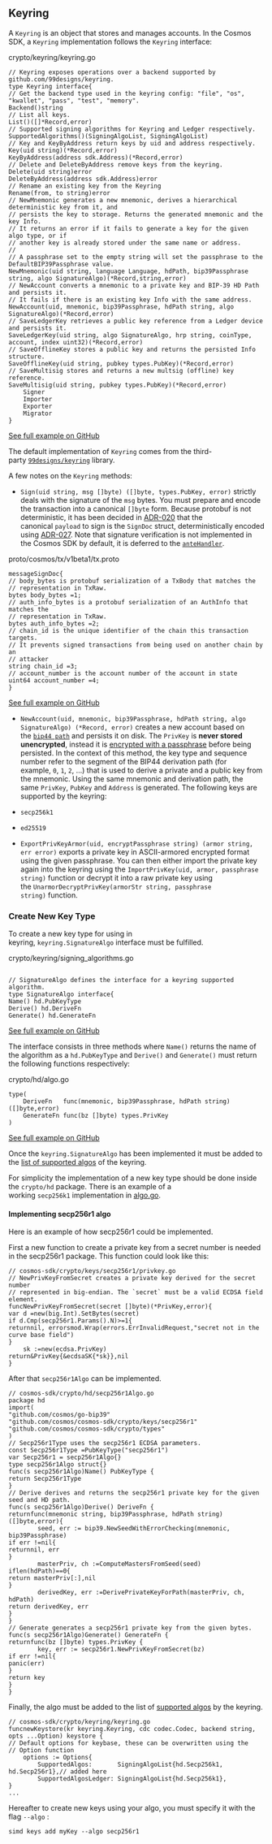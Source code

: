 Keyring[​](https://docs.cosmos.network/v0.50/learn/beginner/accounts#keyring "Direct link to Keyring")
------------------------------------------------------------------------------------------------------

A `Keyring` is an object that stores and manages accounts. In the Cosmos SDK, a `Keyring` implementation follows the `Keyring` interface:

crypto/keyring/keyring.go
```
// Keyring exposes operations over a backend supported by github.com/99designs/keyring.
type Keyring interface{
// Get the backend type used in the keyring config: "file", "os", "kwallet", "pass", "test", "memory".
Backend()string
// List all keys.
List()([]*Record,error)
// Supported signing algorithms for Keyring and Ledger respectively.
SupportedAlgorithms()(SigningAlgoList, SigningAlgoList)
// Key and KeyByAddress return keys by uid and address respectively.
Key(uid string)(*Record,error)
KeyByAddress(address sdk.Address)(*Record,error)
// Delete and DeleteByAddress remove keys from the keyring.
Delete(uid string)error
DeleteByAddress(address sdk.Address)error
// Rename an existing key from the Keyring
Rename(from, to string)error
// NewMnemonic generates a new mnemonic, derives a hierarchical deterministic key from it, and
// persists the key to storage. Returns the generated mnemonic and the key Info.
// It returns an error if it fails to generate a key for the given algo type, or if
// another key is already stored under the same name or address.
//
// A passphrase set to the empty string will set the passphrase to the DefaultBIP39Passphrase value.
NewMnemonic(uid string, language Language, hdPath, bip39Passphrase string, algo SignatureAlgo)(*Record,string,error)
// NewAccount converts a mnemonic to a private key and BIP-39 HD Path and persists it.
// It fails if there is an existing key Info with the same address.
NewAccount(uid, mnemonic, bip39Passphrase, hdPath string, algo SignatureAlgo)(*Record,error)
// SaveLedgerKey retrieves a public key reference from a Ledger device and persists it.
SaveLedgerKey(uid string, algo SignatureAlgo, hrp string, coinType, account, index uint32)(*Record,error)
// SaveOfflineKey stores a public key and returns the persisted Info structure.
SaveOfflineKey(uid string, pubkey types.PubKey)(*Record,error)
// SaveMultisig stores and returns a new multsig (offline) key reference.
SaveMultisig(uid string, pubkey types.PubKey)(*Record,error)
	Signer
	Importer
	Exporter
	Migrator
}

```

[See full example on GitHub](https://github.com/cosmos/cosmos-sdk/blob/v0.50.0-alpha.0/crypto/keyring/keyring.go#L57-L105)

The default implementation of `Keyring` comes from the third-party [`99designs/keyring`](https://github.com/99designs/keyring) library.

A few notes on the `Keyring` methods:

-   `Sign(uid string, msg []byte) ([]byte, types.PubKey, error)` strictly deals with the signature of the `msg` bytes. You must prepare and encode the transaction into a canonical `[]byte` form. Because protobuf is not deterministic, it has been decided in [ADR-020](https://docs.cosmos.network/v0.50/build/architecture/adr-020-protobuf-transaction-encoding) that the canonical `payload` to sign is the `SignDoc` struct, deterministically encoded using [ADR-027](https://docs.cosmos.network/v0.50/build/architecture/adr-027-deterministic-protobuf-serialization). Note that signature verification is not implemented in the Cosmos SDK by default, it is deferred to the [`anteHandler`](https://docs.cosmos.network/v0.50/learn/advanced/baseapp#antehandler).

proto/cosmos/tx/v1beta1/tx.proto
```
messageSignDoc{
// body_bytes is protobuf serialization of a TxBody that matches the
// representation in TxRaw.
bytes body_bytes =1;
// auth_info_bytes is a protobuf serialization of an AuthInfo that matches the
// representation in TxRaw.
bytes auth_info_bytes =2;
// chain_id is the unique identifier of the chain this transaction targets.
// It prevents signed transactions from being used on another chain by an
// attacker
string chain_id =3;
// account_number is the account number of the account in state
uint64 account_number =4;
}

```

[See full example on GitHub](https://github.com/cosmos/cosmos-sdk/blob/v0.50.0-alpha.0/proto/cosmos/tx/v1beta1/tx.proto#L50-L66)

-   `NewAccount(uid, mnemonic, bip39Passphrase, hdPath string, algo SignatureAlgo) (*Record, error)` creates a new account based on the [`bip44 path`](https://github.com/bitcoin/bips/blob/master/bip-0044.mediawiki) and persists it on disk. The `PrivKey` is **never stored unencrypted**, instead it is [encrypted with a passphrase](https://github.com/cosmos/cosmos-sdk/blob/v0.50.0-alpha.0/crypto/armor.go) before being persisted. In the context of this method, the key type and sequence number refer to the segment of the BIP44 derivation path (for example, `0`, `1`, `2`, ...) that is used to derive a private and a public key from the mnemonic. Using the same mnemonic and derivation path, the same `PrivKey`, `PubKey` and `Address` is generated. The following keys are supported by the keyring:

-   `secp256k1`

-   `ed25519`

-   `ExportPrivKeyArmor(uid, encryptPassphrase string) (armor string, err error)` exports a private key in ASCII-armored encrypted format using the given passphrase. You can then either import the private key again into the keyring using the `ImportPrivKey(uid, armor, passphrase string)` function or decrypt it into a raw private key using the `UnarmorDecryptPrivKey(armorStr string, passphrase string)` function.

### Create New Key Type[​](https://docs.cosmos.network/v0.50/learn/beginner/accounts#create-new-key-type "Direct link to Create New Key Type")

To create a new key type for using in keyring, `keyring.SignatureAlgo` interface must be fulfilled.

crypto/keyring/signing\_algorithms.go
```

// SignatureAlgo defines the interface for a keyring supported algorithm.
type SignatureAlgo interface{
Name() hd.PubKeyType
Derive() hd.DeriveFn
Generate() hd.GenerateFn

```

[See full example on GitHub](https://github.com/cosmos/cosmos-sdk/blob/v0.50.0-alpha.0/crypto/keyring/signing_algorithms.go#L10-L15)

The interface consists in three methods where `Name()` returns the name of the algorithm as a `hd.PubKeyType` and `Derive()` and `Generate()` must return the following functions respectively:

crypto/hd/algo.go
```
type(
	DeriveFn   func(mnemonic, bip39Passphrase, hdPath string)([]byte,error)
	GenerateFn func(bz []byte) types.PrivKey
)

```

[See full example on GitHub](https://github.com/cosmos/cosmos-sdk/blob/v0.50.0-alpha.0/crypto/hd/algo.go#L28-L31)

Once the `keyring.SignatureAlgo` has been implemented it must be added to the [list of supported algos](https://github.com/cosmos/cosmos-sdk/blob/v0.50.0-alpha.0/crypto/keyring/keyring.go#L217) of the keyring.

For simplicity the implementation of a new key type should be done inside the `crypto/hd` package. There is an example of a working `secp256k1` implementation in [algo.go](https://github.com/cosmos/cosmos-sdk/blob/v0.50.0-alpha.0/crypto/hd/algo.go#L38).

#### Implementing secp256r1 algo[​](https://docs.cosmos.network/v0.50/learn/beginner/accounts#implementing-secp256r1-algo "Direct link to Implementing secp256r1 algo")

Here is an example of how secp256r1 could be implemented.

First a new function to create a private key from a secret number is needed in the secp256r1 package. This function could look like this:

```
// cosmos-sdk/crypto/keys/secp256r1/privkey.go
// NewPrivKeyFromSecret creates a private key derived for the secret number
// represented in big-endian. The `secret` must be a valid ECDSA field element.
funcNewPrivKeyFromSecret(secret []byte)(*PrivKey,error){
var d =new(big.Int).SetBytes(secret)
if d.Cmp(secp256r1.Params().N)>=1{
returnnil, errorsmod.Wrap(errors.ErrInvalidRequest,"secret not in the curve base field")
}
    sk :=new(ecdsa.PrivKey)
return&PrivKey{&ecdsaSK{*sk}},nil
}

```

After that `secp256r1Algo` can be implemented.

```
// cosmos-sdk/crypto/hd/secp256r1Algo.go
package hd
import(
"github.com/cosmos/go-bip39"
"github.com/cosmos/cosmos-sdk/crypto/keys/secp256r1"
"github.com/cosmos/cosmos-sdk/crypto/types"
)
// Secp256r1Type uses the secp256r1 ECDSA parameters.
const Secp256r1Type =PubKeyType("secp256r1")
var Secp256r1 = secp256r1Algo{}
type secp256r1Algo struct{}
func(s secp256r1Algo)Name() PubKeyType {
return Secp256r1Type
}
// Derive derives and returns the secp256r1 private key for the given seed and HD path.
func(s secp256r1Algo)Derive() DeriveFn {
returnfunc(mnemonic string, bip39Passphrase, hdPath string)([]byte,error){
        seed, err := bip39.NewSeedWithErrorChecking(mnemonic, bip39Passphrase)
if err !=nil{
returnnil, err
}
        masterPriv, ch :=ComputeMastersFromSeed(seed)
iflen(hdPath)==0{
return masterPriv[:],nil
}
        derivedKey, err :=DerivePrivateKeyForPath(masterPriv, ch, hdPath)
return derivedKey, err
}
}
// Generate generates a secp256r1 private key from the given bytes.
func(s secp256r1Algo)Generate() GenerateFn {
returnfunc(bz []byte) types.PrivKey {
        key, err := secp256r1.NewPrivKeyFromSecret(bz)
if err !=nil{
panic(err)
}
return key
}
}

```

Finally, the algo must be added to the list of [supported algos](https://github.com/cosmos/cosmos-sdk/blob/v0.50.0-alpha.0/crypto/keyring/keyring.go#L217) by the keyring.

```
// cosmos-sdk/crypto/keyring/keyring.go
funcnewKeystore(kr keyring.Keyring, cdc codec.Codec, backend string, opts ...Option) keystore {
// Default options for keybase, these can be overwritten using the
// Option function
    options := Options{
        SupportedAlgos:       SigningAlgoList{hd.Secp256k1, hd.Secp256r1},// added here
        SupportedAlgosLedger: SigningAlgoList{hd.Secp256k1},
}
...

```

Hereafter to create new keys using your algo, you must specify it with the flag `--algo` :

`simd keys add myKey --algo secp256r1`